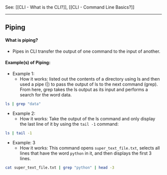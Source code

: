 See: [[CLI - What is the CLI?]], [[CLI - Command Line Basics?]]

---

## Piping

#### What is piping?
* Pipes in CLI transfer the output of one command to the input of another.
#### Example(s) of Piping:
* Example 1:
	* How it works: listed out the contents of a directory using ls and then used a pipe (|) to pass the output of ls to the next command (grep). From here, grep takes the ls output as its input and performs a search for the word data. 
```bash
ls | grep "data"
```
* Example 2:
	* How it works: Take the output of the ls command and only display the last line of it by using the `tail -1`  command:
```bash
ls | tail -1
```
* Example: 3
	* How it works: This command opens `super_text_file.txt`, selects all lines that have the word `python` in it, and then displays the first 3 lines.
```bash
cat super_text_file.txt | grep "python" | head -3
```